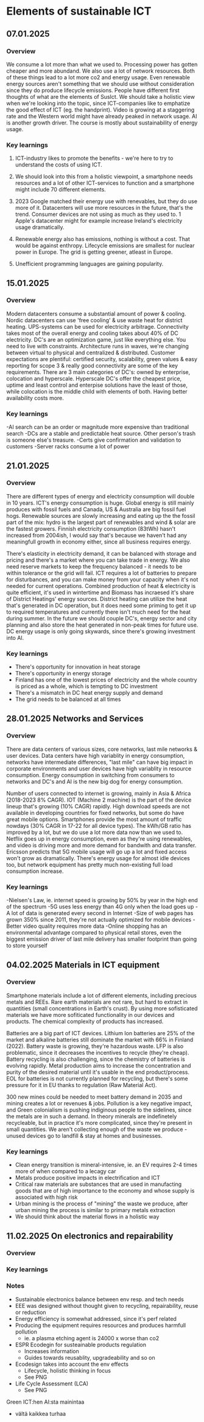 # Elements of sustainable ICT

## 07.01.2025

### Overview

We consume a lot more than what we used to. Processing power has gotten cheaper and more abundand. We also use a lot of network resources. Both of these things lead to a lot more co2 and energy usage. Even renewable energy sources aren't something that we should use without consideration since they do produce lifecycle emissions. People have different first thoughts of what are the elements of SusIct. We should take a holistic view when we're looking into the topic, since ICT-companies like to emphatize the good effect of ICT (eg. the handprint). Video is growing at a staggering rate and the Western world might have already peaked in network usage. AI is another growth driver. The course is mostly about sustainability of energy usage.


### Key learnings
1. ICT-industry likes to promote the benefits - we're here to try to understand the costs of using ICT.

2. We should look into this from a holistic viewpoint, a smartphone needs resources and a lot of other ICT-services to function and a smartphone might include 70 different elements.

3. 2023 Google matched their energy use with renevables, but they do use more of it. Datacenters will use more resources in the future, that's the trend. Consumer devices are not using as much as they used to. 1 Apple's datacenter might for example increase Ireland's electricity usage dramatically.

4. Renewable energy also has emissions, nothing is without a cost. That would be against enthropy. Lifecycle emissions are smallest for nuclear power in Europe. The grid is getting greener, atleast in Europe.

5. Unefficient programming languages are gaining popularity.

## 15.01.2025

### Overview

Modern datacenters consume a substantial amount of power & cooling. Nordic datacenters can use 'free cooling' & use waste heat for district heating. UPS-systems can be used for electricity arbitrage. Connectivity takes most of the overall energy and cooling takes about 40% of DC electricity. DC's are an optimization game, just like everything else. You need to live with constraints. Architecture runs in waves, we're changing between virtual to physical and centralized & distributed. Customer expectations are plentiful: certified security, scalability, green values & easy reporting for scope 3 & really good connectivity are some of the key requirements. There are 3 main categories of DC's: owned by enterprise, colocation and hyperscale. Hyperscale DC's offer the cheapest price, uptime and least control and enterpise solutions have the least of those, while colocation is the middle child with elements of both. Having better availability costs more.

### Key learnings
-AI search can be an order or magnitude more expensive than traditional search
-DCs are a stable and predictable heat source. Other person's trash is someone else's treasure.
-Certs give confirmation and validation to customers
-Server racks consume a lot of power


## 21.01.2025

### Overview
There are different types of energy and electricity consumption will double in 10 years. ICT's energy consumption is huge. Global energy is still mainly produces with fossil fuels and Canada, US & Australia are big fossil fuel hogs. Renewable sources are slowly increasing and eating up the the fossil part of the mix: hydro is the largest part of renewables and wind & solar are the fastest growers. Finnish electricity consumption (83tWh) hasn't increased from 2004ish, I would say that's because we haven't had any meaningfull growth in economy either, since all business requires energy.

There's elasticity in electricity demand, it can be balanced with storage and pricing and there's a market where you can take trade in energy. We  also need reserve markets to keep the frequency balanced - it needs to be within tolerance or the grid will fail. ICT requires a lot of batteries to prepare for disturbances, and you can make money from your capacity when it's not needed for current operations. Combined production of heat & electricity is quite efficient, it's used in wintertime and Biomass has incraesed it's share of District Heatings' energy sources. District heating can utilize the heat that's generated in DC operation, but it does need some priming to get it up to required temperatures and currently there isn't much need for the heat during summer. In the future we should couple DC's, energy sector and city planning and also store the heat generated in non-peak times for future use. DC energy usage is only going skywards, since there's growing investment into AI.

### Key learnings
- There's opportunity for innovation in heat storage
- There's opportunity in energy storage
- Finland has one of the lowest prices of electricity and the whole country is priced as a whole, which is tempting to DC investment
- There's a mismatch in DC heat energy supply and demand
- The grid needs to be balanced at all times

## 28.01.2025 Networks and Services

### Overview
There are data centers of various sizes, core networks, last mile networks & user devices. Data centers have high variablity in energy consumption, networks have intermediate differences, "last mile" can have big impact in corporate environments and user devices have high variablity in resource consumption. Energy consumption in switching from consumers to networks and DC's and AI is the new big dog for energy consumption. 

Number of users connected to internet is growing, mainly in Asia & Africa (2018-2023 8% CAGR). IOT (Machine 2 machine) is the part of the device lineup that's growing (10% CAGR) rapidly. High download speeds are not available in developing countries for fixed networks, but some do have great mobile options. Smartphones provide the most amount of traffic nowdays (30% CAGR in 17-22 for all device types). The kWh/GB ratio has improved by a lot, but we do use a lot more data now than we used to. Netflix goes up in energy consumption, even as they're using renewables, and video is driving more and more demand for bandwith and data transfer. Ericsson predicts that 5G mobile usage will go up a lot and fixed access won't grow as dramatically. There's energy usage for almost idle devices too, but network equipment has pretty much non-existing full load consumption increase.

### Key learnings
-Nielsen's Law, ie. internet speed is growing by 50% by year in the high end of the spectrum
-5G uses less energy than 4G only when the load goes up
-A lot of data is generated every second in Internet
-Size of web pages has grown 350% since 2011, they're not actually optimized for mobile devices
-Better video quality requires more data
-Online shopping has an environmental advantage compared to physical retail stores, even the biggest emission driver of last mile delivery has smaller footprint than going to store yourself

## 04.02.2025 Materials in ICT equipment

### Overview
Smartphone materials include a lot of different elements, including precious metals and REEs. Rare earth materials are not rare, but hard to extract in quantities (small concentrations in Earth's crust). By using more sofisticated materials we have more sofiticated functionality in our devices and products. The chemical complexity of products has increased.

Batteries are a big part of ICT devices. Lithium Ion batteries are 25% of the market and alkaline batteries still dominate the market with 66% in Finland (2022). Battery waste is growing, they're hazardous waste. LFP is also problematic, since it decreases the incentives to recycle (they're cheap). Battery recycling is also challenging, since the chemistry of batteries is evolving rapidly. Metal production aims to increase the concentration and purity of the desired material until it's usable in the end product/process. EOL for batteries is not currently planned for recycling, but there's some pressure for it in EU thanks to regulation (Raw Material Act). 

300 new mines could be needed to meet battery demand in 2035 and mining creates a lot or revenues & jobs. Pollution is a key negative impact, and Green colonialism is pushing indiginous people to the sidelines, since the metals are in such a demand. In theory minerals are indefinetely recycleable, but in practice it's more complicated, since they're present in small quantities. We aren't collecting enough of the waste we produce - unused devices go to landfill & stay at homes and businesses.

### Key learnings

- Clean energy transition is mineral-intensive, ie. an EV requires 2-4 times more of when compared to a lecagy car
- Metals produce positive impacts in electrification and ICT
- Critical raw materials are substances that are used in manufacting goods that are of high importance to the economy and whose supply is associated with high risk
- Urban mining is the process of "mining" the waste we produce, after urban mining the process is similar to primary metals extraction
- We should think about the material flows in a holistic way

## 11.02.2025 On electronics and repairability

### Overview

### Key learnings

### Notes

- Sustainable electronics balance between env resp. and tech needs
- EEE was designed without thought given to recycling, repairability, reuse or reduction
- Energy efficiency is somewhat addressed, since it's perf related
- Producing the equipment requires resources and produces harmfull pollution
	- ie. a plasma etching agent is 24000 x worse than co2
- ESPR Ecodegin for susteainable products regulation
	- Increases information
	- Guides towards reusablity, upgradeability and so on
- Ecodesign takes into account the env effects
	- Lifecycle, holistic thinking in focus
	- See PNG
- Life Cycle Assessment (LCA)
	- See PNG


Green ICT:hen AI:sta mainintaa
- vältä kaikkea turhaa